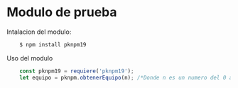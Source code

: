 # Modulo de prueba

Intalacion del modulo:
``` bash
    $ npm install pknpm19
```

Uso del modulo
```js
    const pknpm19 = requiere('pknpm19');
    let equipo = pknpm.obtenerEquipo(n); /*Donde n es un numero del 0 al 2*/
```